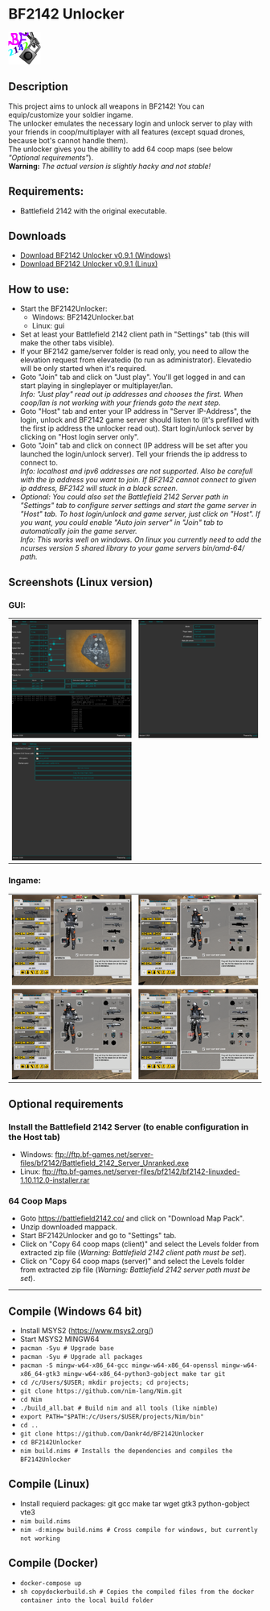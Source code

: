 # BF2142 Unlocker
![Logo](bf2142unlocker.png)

## Description
This project aims to unlock all weapons in BF2142! You can equip/customize your soldier ingame. <br />
The unlocker emulates the necessary login and unlock server to play with your friends in coop/multiplayer with all features (except squad drones, because bot's cannot handle them). <br />
The unlocker gives you the abillity to add 64 coop maps (see below *"Optional requirements"*). <br />
**Warning:** *The actual version is slightly hacky and not stable!*

## Requirements:
- Battlefield 2142 with the original executable.

## Downloads
- [Download BF2142 Unlocker v0.9.1 (Windows)](https://github.com/Dankr4d/BF2142Unlocker/releases/download/v0.9.1/BF2142Unlocker_v0.9.1_win.zip)
- [Download BF2142 Unlocker v0.9.1 (Linux)](https://github.com/Dankr4d/BF2142Unlocker/releases/download/v0.9.1/BF2142Unlocker_v0.9.1_linux.zip)

## How to use:
- Start the BF2142Unlocker:
  - Windows: BF2142Unlocker.bat
  - Linux: gui
- Set at least your Battlefield 2142 client path in "Settings" tab (this will make the other tabs visible).
- If your BF2142 game/server folder is read only, you need to allow the elevation request from elevatedio (to run as administrator). Elevatedio will be only started when it's required.
- Goto "Join" tab and click on "Just play". You'll get logged in and can start playing in singleplayer or multiplayer/lan.<br />
  *Info: "Just play" read out ip addresses and chooses the first. When coop/lan is not working with your friends goto the next step.*
- Goto "Host" tab and enter your IP address in "Server IP-Address", the login, unlock and BF2142 game server should listen to (it's prefilled with the first ip address the unlocker read out). Start login/unlock server by clicking on "Host login server only".
- Goto "Join" tab and click on connect (IP address will be set after you launched the login/unlock server). Tell your friends the ip address to connect to.<br />
  *Info: localhost and ipv6 addresses are not supported. Also be carefull with the ip address you want to join. If BF2142 cannot connect to given ip address, BF2142 will stuck in a black screen.*
- *Optional: You could also set the Battlefield 2142 Server path in "Settings" tab to configure server settings and start the game server in "Host" tab. To host login/unlock and game server, just click on "Host". If you want, you could enable "Auto join server" in "Join" tab to automatically join the game server.<br />
  Info: This works well on windows. On linux you currently need to add the ncurses version 5 shared library to your game servers bin/amd-64/ path.*


## Screenshots (Linux version)
### GUI:
|   |   |
| - | - |
| ![Host menu](screenshots/gui_host.png) | ![Join menu](screenshots/gui_join.png) |
| ![Settings menu](screenshots/gui_settings.png) |
### Ingame:
|   |   |
| - | - |
| ![Ingame Recon](screenshots/ingame_recon.png) | ![Ingame Assault](screenshots/ingame_assault.png) |
| ![Ingame Engineer](screenshots/ingame_engineer.png) | ![Ingame Support](screenshots/ingame_support.png) |

## Optional requirements
### Install the Battlefield 2142 Server (to enable configuration in the Host tab)
- Windows: ftp://ftp.bf-games.net/server-files/bf2142/Battlefield_2142_Server_Unranked.exe
- Linux: ftp://ftp.bf-games.net/server-files/bf2142/bf2142-linuxded-1.10.112.0-installer.rar
### 64 Coop Maps
- Goto https://battlefield2142.co/ and click on "Download Map Pack".
- Unzip downloaded mappack.
- Start BF2142Unlocker and go to "Settings" tab.
- Click on "Copy 64 coop maps (client)" and select the Levels folder from extracted zip file (*Warning: Battlefield 2142 client path must be set*).
- Click on "Copy 64 coop maps (server)" and select the Levels folder from extracted zip file (*Warning: Battlefield 2142 server path must be set*).

---

## Compile (Windows 64 bit)
- Install MSYS2 (https://www.msys2.org/)
- Start MSYS2 MINGW64
- `pacman -Syu # Upgrade base`
- `pacman -Syu # Upgrade all packages`
- `pacman -S mingw-w64-x86_64-gcc mingw-w64-x86_64-openssl mingw-w64-x86_64-gtk3 mingw-w64-x86_64-python3-gobject make tar git`
- `cd /c/Users/$USER; mkdir projects; cd projects;`
- `git clone https://github.com/nim-lang/Nim.git`
- `cd Nim`
- `./build_all.bat # Build nim and all tools (like nimble)`
- `export PATH="$PATH:/c/Users/$USER/projects/Nim/bin"`
- `cd ..`
- `git clone https://github.com/Dankr4d/BF2142Unlocker`
- `cd BF2142Unlocker`
- `nim build.nims # Installs the dependencies and compiles the BF2142Unlocker`

## Compile (Linux)
- Install requierd packages: git gcc make tar wget gtk3 python-gobject vte3
- `nim build.nims`
- `nim -d:mingw build.nims # Cross compile for windows, but currently not working`

## Compile (Docker)
- `docker-compose up`
- `sh copydockerbuild.sh # Copies the compiled files from the docker container into the local build folder`

